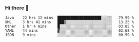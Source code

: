 ### Hi there 👋

<!--
**urzz/urzz** is a ✨ _special_ ✨ repository because its `README.md` (this file) appears on your GitHub profile.

Here are some ideas to get you started:

- 🔭 I’m currently working on ...
- 🌱 I’m currently learning ...
- 👯 I’m looking to collaborate on ...
- 🤔 I’m looking for help with ...
- 💬 Ask me about ...
- 📫 How to reach me: ...
- 😄 Pronouns: ...
- ⚡ Fun fact: ...
-->

<!--START_SECTION:waka-->
```text
Java    22 hrs 12 mins  ████████████████████░░░░░   79.59 % 
XML     3 hrs 41 mins   ███▒░░░░░░░░░░░░░░░░░░░░░   13.25 % 
Other   1 hr 4 mins     █░░░░░░░░░░░░░░░░░░░░░░░░   03.85 % 
YAML    44 mins         ▓░░░░░░░░░░░░░░░░░░░░░░░░   02.68 % 
JSON    9 mins          ░░░░░░░░░░░░░░░░░░░░░░░░░   00.59 % 
```
<!--END_SECTION:waka-->
